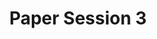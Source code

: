 ---
slug: paper-session-3
type: event
event_type: Paper Session
title: Paper Session 3
venue: VOGELFREI
status: ready
date_time: Wednesday, April 19th, 15:15
schedule:
    -   time: t15:15
        item: $reproducible-musical-analysis-of-live-coding-performances-using
    -   time: t15:35
        item: $ziffers-numbered-notation-for-algorithmic-composition
    -   time: t15:55
        item: $designing-and-exploring-a-live-coding-interface-for-generative
    -   time: t16:15
        item: $addressing-accessibility-for-blind-and-visually-impaired-live
    -   time: t16:35
        item: Questions & Discussion
    -   time: t16:55
        item: Announcement of NIME 2024 in Utrecht
        person: Dianne Verdonk
---